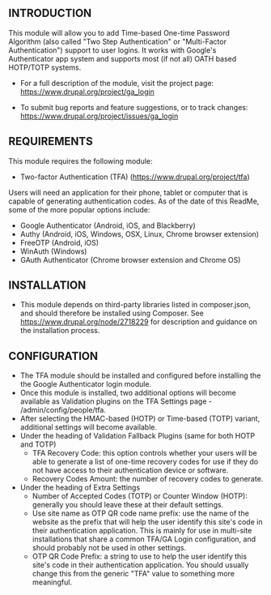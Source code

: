 INTRODUCTION
------------

This module will allow you to add Time-based One-time Password Algorithm 
(also called "Two Step Authentication" or "Multi-Factor Authentication") 
support to user logins. It works with Google's Authenticator app system 
and supports most (if not all) OATH based HOTP/TOTP systems.

 * For a full description of the module, visit the project page:
   https://www.drupal.org/project/ga_login

 * To submit bug reports and feature suggestions, or to track changes:
   https://www.drupal.org/project/issues/ga_login
   
REQUIREMENTS
------------

This module requires the following module:

  * Two-factor Authentication (TFA) (https://www.drupal.org/project/tfa)
  
Users will need an application for their phone, tablet or computer that is capable 
of generating authentication codes.  As of the date of this ReadMe, some of the 
more popular options include:

  * Google Authenticator (Android, iOS, and Blackberry)
  * Authy (Android, iOS, Windows, OSX, Linux, Chrome browser extension)
  * FreeOTP (Android, iOS)
  * WinAuth (Windows)
  * GAuth Authenticator (Chrome browser extension and Chrome OS)
  
INSTALLATION
------------

  * This module depends on third-party libraries listed in composer.json, and 
  should therefore be installed using Composer. See https://www.drupal.org/node/2718229 for description and 
  guidance on the installation process.
  
CONFIGURATION
-------------

  * The TFA module should be installed and configured before installing the 
  the Google Authenticator login module.  
  * Once this module is installed, two additional options will become available 
  as Validation plugins on the TFA Settings page - /admin/config/people/tfa. 
  * After selecting the HMAC-based (HOTP) or Time-based (TOTP) variant, additional
  settings will become available.
  * Under the heading of Validation Fallback Plugins (same for both HOTP and TOTP)
    * TFA Recovery Code: this option controls whether your users will be able to
    generate a list of one-time recovery codes for use if they do not have access 
    to their authentication device or software.
    * Recovery Codes Amount: the number of recovery codes to generate.
  * Under the heading of Extra Settings
    * Number of Accepted Codes (TOTP) or Counter Window (HOTP): generally you should leave these at their default settings.
    * Use site name as OTP QR code name prefix: use the name of the website as 
    the prefix that will help the user identify this site's code in their authentication
    application.  This is mainly for use in multi-site installations that share 
    a common TFA/GA Login configuration, and should probably not be used in other settings.
    * OTP QR Code Prefix: a string to use to help the user identify this site's 
    code in their authentication application. You should usually change this from 
    the generic "TFA" value to something more meaningful.

